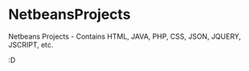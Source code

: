 # NetbeansProjects

Netbeans Projects - Contains HTML, JAVA, PHP, CSS, JSON, JQUERY, JSCRIPT, etc.

:D
